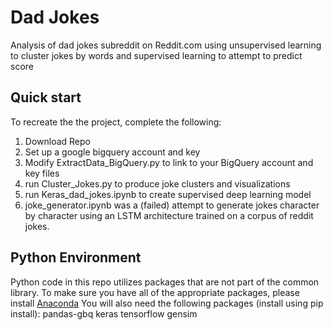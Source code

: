 # Dad Jokes

Analysis of dad jokes subreddit on Reddit.com using unsupervised learning to cluster jokes by words and supervised learning to attempt to predict score
 

## Quick start
  
To recreate the the project, complete the following:
1. Download Repo
2. Set up a google bigquery account and key
3. Modify ExtractData_BigQuery.py to link to your BigQuery account and key files
4. run Cluster_Jokes.py to produce joke clusters and visualizations
5. run Keras_dad_jokes.ipynb to create supervised deep learning model
6. joke_generator.ipynb was a (failed) attempt to generate jokes character by character using an LSTM architecture trained on a corpus of reddit jokes. 

## Python Environment
Python code in this repo utilizes packages that are not part of the common library. To make sure you have all of the 
appropriate packages, please install [Anaconda](https://www.continuum.io/downloads)
You will also need the following packages (install using pip install):
pandas-gbq
keras
tensorflow
gensim